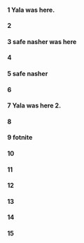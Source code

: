 #### 1 Yala was here.
#### 2
#### 3 safe nasher was here
#### 4
#### 5 safe nasher
#### 6
#### 7 Yala was here 2.
#### 8
#### 9 fotnite
#### 10
#### 11
#### 12
#### 13
#### 14
#### 15